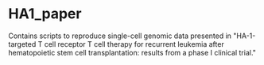 # HA1_paper
Contains scripts to reproduce single-cell genomic data presented in "HA-1-targeted T cell receptor T cell therapy for recurrent leukemia after hematopoietic stem cell transplantation: results from a phase I clinical trial."
